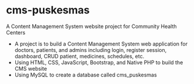 # cms-puskesmas
 A Content Management System website project for Community Health Centers

- A project is to build a Content Management System web application for doctors, patients, and admins
including login, register session, dashboard, CRUD patient, medicines, schedules, etc.
- Using HTML, CSS, JavaScript, Bootstrap, and Native PHP to build the CMS website
- Using MySQL to create a database called cms_puskesmas
